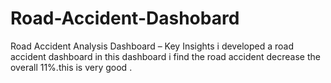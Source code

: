 # Road-Accident-Dashobard
Road Accident Analysis Dashboard – Key Insights
i developed a road accident dashboard in this dashboard i find the road accident decrease the overall 11%.this is very good .
